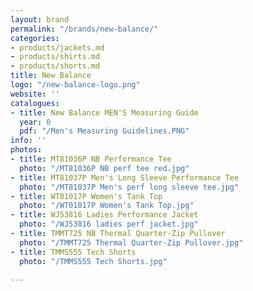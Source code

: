 ```yaml
---
layout: brand
permalink: "/brands/new-balance/"
categories:
- products/jackets.md
- products/shirts.md
- products/shorts.md
title: New Balance
logo: "/new-balance-logo.png"
website: ''
catalogues:
- title: New Balance MEN'S Measuring Guide
  year: 0
  pdf: "/Men's Measuring Guidelines.PNG"
info: ''
photos:
- title: MT81036P NB Performance Tee
  photo: "/MT81036P NB perf tee red.jpg"
- title: MT81037P Men's Long Sleeve Performance Tee
  photo: "/MT81037P Men's perf long sleeve tee.jpg"
- title: WT01017P Women's Tank Top
  photo: "/WT01017P Women's Tank Top.jpg"
- title: WJ53816 Ladies Performance Jacket
  photo: "/WJ53816 ladies perf jacket.jpg"
- title: TMMT725 NB Thermal Quarter-Zip Pullover
  photo: "/TMMT725 Thermal Quarter-Zip Pullover.jpg"
- title: TMMS555 Tech Shorts
  photo: "/TMMS555 Tech Shorts.jpg"

---
```


